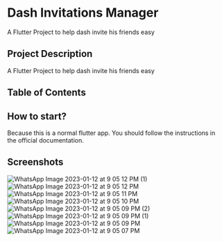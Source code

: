 # Dash Invitations Manager

A Flutter Project to help dash invite his friends easy

## Project Description

A Flutter Project to help dash invite his friends easy

## Table of Contents


## How to start?

Because this is a normal flutter app. You should follow the instructions in the official documentation.

## Screenshots

![WhatsApp Image 2023-01-12 at 9 05 12 PM (1)](https://user-images.githubusercontent.com/55938729/212144880-d4f8830a-2658-43b6-9870-6a3e4565a989.jpeg)
![WhatsApp Image 2023-01-12 at 9 05 12 PM](https://user-images.githubusercontent.com/55938729/212144887-fa2bc0ac-5c07-4a61-8c9e-c7131675e403.jpeg)
![WhatsApp Image 2023-01-12 at 9 05 11 PM](https://user-images.githubusercontent.com/55938729/212144894-3c84f5f0-13dd-43a5-bc87-ddee241b96f9.jpeg)
![WhatsApp Image 2023-01-12 at 9 05 10 PM](https://user-images.githubusercontent.com/55938729/212144899-11daf062-7f7c-46e1-8f5f-9ab21e3ace2b.jpeg)
![WhatsApp Image 2023-01-12 at 9 05 09 PM (2)](https://user-images.githubusercontent.com/55938729/212144906-f2ec54a3-8b8b-4290-9c87-0c34bf2780cc.jpeg)
![WhatsApp Image 2023-01-12 at 9 05 09 PM (1)](https://user-images.githubusercontent.com/55938729/212144909-269ac00b-2135-4bc7-830a-7b8c2dafa3b7.jpeg)
![WhatsApp Image 2023-01-12 at 9 05 09 PM](https://user-images.githubusercontent.com/55938729/212144915-ae31dfa2-6565-4614-885a-186026183e28.jpeg)
![WhatsApp Image 2023-01-12 at 9 05 07 PM](https://user-images.githubusercontent.com/55938729/212144921-86f48010-e758-46bc-b862-792c8c9a1eba.jpeg)
